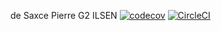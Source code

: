 de Saxce Pierre
G2 ILSEN
[![codecov](https://codecov.io/gh/pierredesaxce/ceri-m1-techniques-de-test/branch/master/graph/badge.svg?token=UKNP6MKTNI)](https://codecov.io/gh/pierredesaxce/ceri-m1-techniques-de-test)
[![CircleCI](https://circleci.com/gh/pierredesaxce/ceri-m1-techniques-de-test/tree/master.svg?style=svg)](https://circleci.com/gh/pierredesaxce/ceri-m1-techniques-de-test/tree/master)

